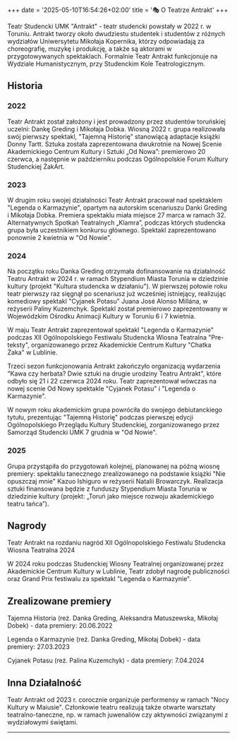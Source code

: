 +++
date = '2025-05-10T16:54:26+02:00'
title = '🎭 O Teatrze Antrakt'
+++

Teatr Studencki UMK "Antrakt" - teatr studencki powstały w 2022 r. w Toruniu. Antrakt tworzy około dwudziestu studentek i studentów z różnych wydziałów Uniwersytetu Mikołaja Kopernika, którzy odpowiadają za choreografię, muzykę i produkcję, a także są aktorami w przygotowywanych spektaklach. Formalnie Teatr Antrakt funkcjonuje na Wydziale Humanistycznym, przy Studenckim Kole Teatrologicznym. 

## Historia

### 2022
Teatr Antrakt został założony i jest prowadzony przez studentów toruńskiej uczelni: Dankę Greding i Mikołaja Dobka. Wiosną 2022 r. grupa realizowała swój pierwszy spektakl, "Tajemną Historię" stanowiącą adaptacje książki Donny Tartt. Sztuka została zaprezentowana dwukrotnie na Nowej Scenie Akademickiego Centrum Kultury i Sztuki „Od Nowa”: premierowo 20 czerwca, a następnie w październiku podczas Ogólnopolskie Forum Kultury Studenckiej ŻakArt. 

### 2023
W drugim roku swojej działalności Teatr Antrakt pracował nad spektaklem "Legenda o Karmazynie", opartym na autorskim scenariuszu Danki Greding i Mikołaja Dobka. Premiera spektaklu miała miejsce 27 marca w ramach 32. Alternatywnych Spotkań Teatralnych „Klamra”, podczas których studencka grupa była uczestnikiem konkursu głównego. Spektakl zaprezentowano ponownie 2 kwietnia w "Od Nowie". 

### 2024
Na początku roku Danka Greding otrzymała dofinansowanie na działalność Teatru Antrakt w 2024 r. w ramach Stypendium Miasta Torunia w dziedzinie kultury (projekt "Kultura studencka w działaniu"). W pierwszej połowie roku teatr pierwszy raz sięgnął po scenariusz już wcześniej istniejący, realizując komediowy spektakl "Cyjanek Potasu" Juana José Alonso Millána, w reżyserii Paliny Kuzemchyk. Spektakl został premierowo zaprezentowany w Wojewódzkim Ośrodku Animacji Kultury w Toruniu 6 i 7 kwietnia. 

W maju Teatr Antrakt zaprezentował spektakl "Legenda o Karmazynie" podczas XII Ogólnopolskiego Festiwalu Studencka Wiosna Teatralna "Pre-teksty", organizowanego przez Akademickie Centrum Kultury "Chatka Żaka" w Lublinie. 

Trzeci sezon funkcjonowania Antrakt zakończyło organizacją wydarzenia "Kawa czy herbata? Dwie sztuki na drugie urodziny Teatru Antrakt", które odbyło się 21 i 22 czerwca 2024 roku. Teatr zaprezentował wówczas na nowej scenie Od Nowy spektakle "Cyjanek Potasu" i "Legenda o Karmazynie". 

W nowym roku akademickim grupa powróciła do swojego debiutanckiego tytułu, prezentując "Tajemną Historię" podczas pierwszej edycji Ogólnopolskiego Przeglądu Kultury Studenckiej, zorganizowanego przez Samorząd Studencki UMK 7 grudnia w "Od Nowie". 

### 2025

Grupa przystąpiła do przygotowań kolejnej, planowanej na późną wiosnę premiery: spektaklu tanecznego zrealizowanego na podstawie książki "Nie opuszczaj mnie" Kazuo Ishiguro w reżyserii Natalii Browarczyk. Realizacja sztuki finansowana będzie z funduszy Stypendium Miasta Torunia w dziedzinie kultury (projekt: „Toruń jako miejsce rozwoju akademickiego teatru tańca”). 

## Nagrody
Teatr Antrakt na rozdaniu nagród XII Ogólnopolskiego Festiwalu Studencka Wiosna Teatralna 2024 

W 2024 roku podczas Studenckiej Wiosny Teatralnej organizowanej przez Akademickie Centrum Kultury w Lublinie, Teatr zdobył nagrodę publiczności oraz Grand Prix festiwalu za spektakl "Legenda o Karmazynie". 

## Zrealizowane premiery

Tajemna Historia (reż. Danka Greding, Aleksandra Matuszewska, Mikołaj Dobek) - data premiery: 20.06.2022 

Legenda o Karmazynie (reż. Danka Greding, Mikołaj Dobek) - data premiery: 27.03.2023 

Cyjanek Potasu (reż. Palina Kuzemchyk) - data premiery: 7.04.2024 

## Inna Działalność

Teatr Antrakt od 2023 r. corocznie organizuje performensy w ramach "Nocy Kultury w Maiusie". Członkowie teatru realizują także otwarte warsztaty teatralno-taneczne, np. w ramach juwenaliów czy aktywności związanymi z wydziałowymi świętami. 

---

